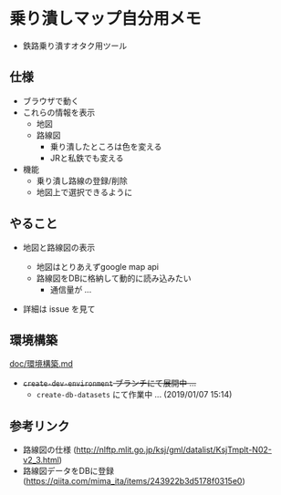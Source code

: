 # 乗り潰しマップ自分用メモ

* 鉄路乗り潰すオタク用ツール

## 仕様

* ブラウザで動く
* これらの情報を表示
  * 地図
  * 路線図
    * 乗り潰したところは色を変える
    * JRと私鉄でも変える
* 機能
  * 乗り潰し路線の登録/削除
  * 地図上で選択できるように

## やること

* 地図と路線図の表示
  * 地図はとりあえずgoogle map api
  * 路線図をDBに格納して動的に読み込みたい
    * 通信量が ...

* 詳細は issue を見て

## 環境構築

[doc/環境構築.md](doc/環境構築.md)

- ~~`create-dev-environment` ブランチにて展開中 ...~~
  + `create-db-datasets` にて作業中 ... (2019/01/07 15:14)


## 参考リンク

* 路線図の仕様
  (http://nlftp.mlit.go.jp/ksj/gml/datalist/KsjTmplt-N02-v2_3.html)
* 路線図データをDBに登録
  (https://qiita.com/mima_ita/items/243922b3d5178f0315e0)
